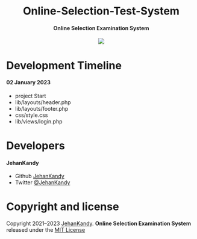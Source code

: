 <h1 align="center">Online-Selection-Test-System</h1>
<h4 align="center">Online Selection Examination System</h4>

<p align="center"><img src="https://wakatime.com/badge/user/0ac30051-5698-4ae9-851e-7d4853d4aba7/project/290a29cf-e0e1-4228-a5fa-b8e0a7879b20.svg"></p>


# Development Timeline

  <h4> 02 January 2023</h4>
  
  - project Start
  - lib/layouts/header.php
  - lib/layouts/footer.php
  - css/style.css
  - lib/views/login.php


<h1>Developers</h1>
  <h4>JehanKandy</h4>

  - Github [JehanKandy](https://github.com/JehanKandy)
  - Twitter [@JehanKandy](https://twitter.com/jehankandy)
  
<h1>Copyright and license</h1>

Copyright 2021–2023 [JehanKandy](https://github.com/JehanKandy). <b>Online Selection Examination System</b> released under the [MIT License](https://github.com/JehanKandy/Online-Selection-Test-System/blob/main/LICENSE)

